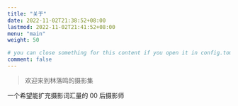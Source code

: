 ```yaml
---
title: "关于"
date: 2022-11-02T21:38:52+08:00
lastmod: 2022-11-02T21:41:52+08:00
menu: "main"
weight: 50

# you can close something for this content if you open it in config.toml.
comment: false
---
```


>欢迎来到林落鸣的摄影集





一个希望能扩充摄影词汇量的 00 后摄影师


